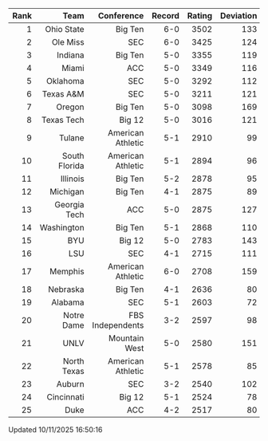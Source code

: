 | Rank  | Team                 | Conference           | Record   | Rating | Deviation |
| ---:  | ---:                 | ---:                 | ---:     | ---:   | ---:      |
| 1     | Ohio State           | Big Ten              | 6-0      | 3502   | 133       |
| 2     | Ole Miss             | SEC                  | 6-0      | 3425   | 124       |
| 3     | Indiana              | Big Ten              | 5-0      | 3355   | 119       |
| 4     | Miami                | ACC                  | 5-0      | 3349   | 116       |
| 5     | Oklahoma             | SEC                  | 5-0      | 3292   | 112       |
| 6     | Texas A&M            | SEC                  | 5-0      | 3211   | 121       |
| 7     | Oregon               | Big Ten              | 5-0      | 3098   | 169       |
| 8     | Texas Tech           | Big 12               | 5-0      | 3016   | 121       |
| 9     | Tulane               | American Athletic    | 5-1      | 2910   | 99        |
| 10    | South Florida        | American Athletic    | 5-1      | 2894   | 96        |
| 11    | Illinois             | Big Ten              | 5-2      | 2878   | 95        |
| 12    | Michigan             | Big Ten              | 4-1      | 2875   | 89        |
| 13    | Georgia Tech         | ACC                  | 5-0      | 2875   | 127       |
| 14    | Washington           | Big Ten              | 5-1      | 2868   | 110       |
| 15    | BYU                  | Big 12               | 5-0      | 2783   | 143       |
| 16    | LSU                  | SEC                  | 4-1      | 2715   | 111       |
| 17    | Memphis              | American Athletic    | 6-0      | 2708   | 159       |
| 18    | Nebraska             | Big Ten              | 4-1      | 2636   | 80        |
| 19    | Alabama              | SEC                  | 5-1      | 2603   | 72        |
| 20    | Notre Dame           | FBS Independents     | 3-2      | 2597   | 98        |
| 21    | UNLV                 | Mountain West        | 5-0      | 2580   | 151       |
| 22    | North Texas          | American Athletic    | 5-1      | 2578   | 85        |
| 23    | Auburn               | SEC                  | 3-2      | 2540   | 102       |
| 24    | Cincinnati           | Big 12               | 5-1      | 2524   | 78        |
| 25    | Duke                 | ACC                  | 4-2      | 2517   | 80        |

Updated 10/11/2025 16:50:16
